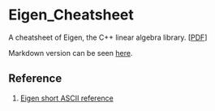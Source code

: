 # Eigen_Cheatsheet

A cheatsheet of Eigen, the C++ linear algebra library. [[PDF](./cheatsheet.pdf)]

Markdown version can be seen [here](./cheatsheet.md).

## Reference

1. [Eigen short ASCII reference](http://eigen.tuxfamily.org/dox-devel/AsciiQuickReference.txt)
